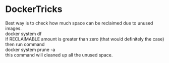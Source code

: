 # DockerTricks

Best way is to check how much space can be reclaimed due to unused images.<br>
docker system df<br>
If RECLAIMABLE amount is greater than zero (that would definitely the case) then run command<br>
docker system prune -a<br>
this command will cleaned up all the unused space.
